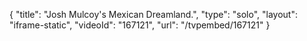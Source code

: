 {
    "title": "Josh Mulcoy's Mexican Dreamland.",
    "type": "solo",
    "layout": "iframe-static",
    "videoId": "167121",
    "url": "\/tvpembed\/167121"
}